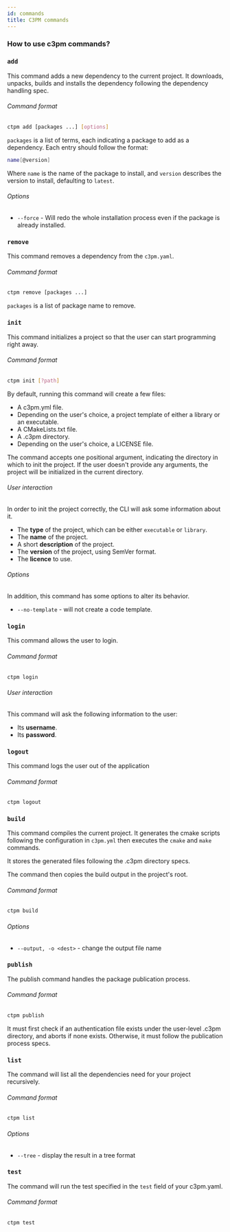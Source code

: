 ```yaml
---
id: commands
title: C3PM commands
---
```

### How to use c3pm commands?

### `add`

This command adds a new dependency to the current project. It downloads, unpacks, builds and installs the dependency following the dependency handling spec.

###### Command format

```bash
ctpm add [packages ...] [options]
```

`packages` is a list of terms, each indicating a package to add as a dependency. Each entry should follow the format:

```bash
name[@version]
```

Where `name` is the name of the package to install, and `version` describes the version to install, defaulting to `latest`.

###### Options

* `--force` - Will redo the whole installation process even if the package is already installed.

### `remove`

This command removes a dependency from the `c3pm.yaml`.

###### Command format

```bash
ctpm remove [packages ...]
```

`packages` is a list of package name to remove.

### `init`

This command initializes a project so that the user can start programming right away.

###### Command format

```bash
ctpm init [?path]
```

By default, running this command will create a few files:

* A c3pm.yml file.
* Depending on the user's choice, a project template of either a library or an executable.
* A CMakeLists.txt file.
* A .c3pm directory.
* Depending on the user's choice, a LICENSE file.

The command accepts one positional argument, indicating the directory in which to init the project. If the user doesn't provide any arguments, the project will be initialized in the current directory.

###### User interaction

In order to init the project correctly, the CLI will ask some information about it.

* The **type** of the project, which can be either `executable` or `library`.
* The **name** of the project.
* A short **description** of the project.
* The **version** of the project, using SemVer format.
* The **licence** to use.

###### Options

In addition, this command has some options to alter its behavior.

* `--no-template` - will not create a code template.

### `login`

This command allows the user to login.

###### Command format

```bash
ctpm login
```

###### User interaction

This command will ask the following information to the user:

* Its **username**.
* Its **password**.

### `logout`

This command logs the user out of the application

###### Command format

```bash
ctpm logout
```

### `build`

This command compiles the current project. It generates the cmake scripts following the configuration in `c3pm.yml` then executes the `cmake` and `make` commands.

It stores the generated files following the .c3pm directory specs.

The command then copies the build output in the project's root.

###### Command format

```bash
ctpm build
```

###### Options

* `--output, -o <dest>` - change the output file name

### `publish`

The publish command handles the package publication process.

###### Command format

```bash
ctpm publish
```

It must first check if an authentication file exists under the user-level .c3pm directory, and aborts if none exists. Otherwise, it must follow the publication process specs.

### `list`

The command will list all the dependencies need for your project recursively.

###### Command format

```bash
ctpm list
```

###### Options

* `--tree` - display the result in a tree format

### `test`

The command will run the test specified in the `test` field of your c3pm.yaml.

###### Command format

```bash
ctpm test
```
